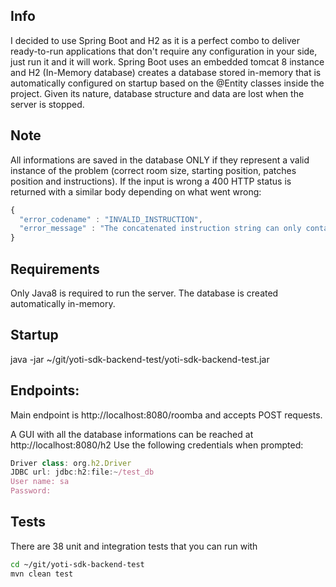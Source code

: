 ## Info

I decided to use Spring Boot and H2 as it is a perfect combo to deliver ready-to-run applications that don't require any configuration in your side, just run it and it will work. Spring Boot uses an embedded tomcat 8 instance and H2 (In-Memory database) creates a database stored in-memory that is automatically configured on startup based on the @Entity classes inside the project. Given its nature, database structure and data are lost when the server is stopped.

## Note

All informations are saved in the database ONLY if they represent a valid instance of the problem (correct room size, starting position, patches position and instructions).
If the input is wrong a 400 HTTP status is returned with a similar body depending on what went wrong:

```javascript
{
  "error_codename" : "INVALID_INSTRUCTION",
  "error_message" : "The concatenated instruction string can only contain the following characters: N,S,W,E."
}
```

## Requirements

Only Java8 is required to run the server. The database is created automatically in-memory.

## Startup
 
java -jar ~/git/yoti-sdk-backend-test/yoti-sdk-backend-test.jar

## Endpoints:

Main endpoint is http://localhost:8080/roomba and accepts POST requests.

A GUI with all the database informations can be reached at http://localhost:8080/h2 
Use the following credentials when prompted:

```javascript
Driver class: org.h2.Driver 
JDBC url: jdbc:h2:file:~/test_db
User name: sa
Password:  
```

## Tests

There are 38 unit and integration tests that you can run with

```bash
cd ~/git/yoti-sdk-backend-test
mvn clean test
```
